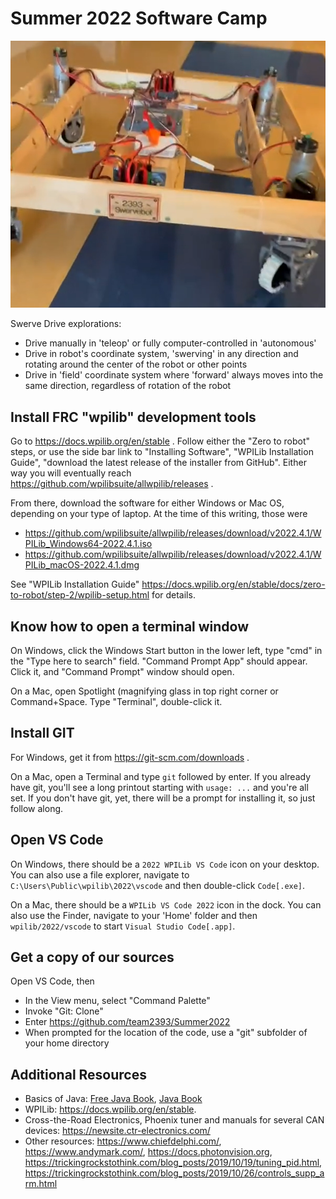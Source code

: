 Summer 2022 Software Camp
=========================


![Robot](swervebot.png)

Swerve Drive explorations:

 * Drive manually in 'teleop' or fully computer-controlled in 'autonomous'
 * Drive in robot's coordinate system, 'swerving' in any direction
   and rotating around the center of the robot or other points
 * Drive in 'field' coordinate system where 'forward' always moves into the
   same direction, regardless of rotation of the robot


Install FRC "wpilib" development tools
--------------------------------------

Go to https://docs.wpilib.org/en/stable .
Follow either the "Zero to robot" steps, or use the side bar link to "Installing Software", "WPILib Installation Guide", "download the latest release of the installer from GitHub". Either way you will eventually reach 
https://github.com/wpilibsuite/allwpilib/releases .

From there, download the software for either Windows or Mac OS, depending
on your type of laptop. At the time of this writing, those were

 * https://github.com/wpilibsuite/allwpilib/releases/download/v2022.4.1/WPILib_Windows64-2022.4.1.iso
 * https://github.com/wpilibsuite/allwpilib/releases/download/v2022.4.1/WPILib_macOS-2022.4.1.dmg

See "WPILib Installation Guide" https://docs.wpilib.org/en/stable/docs/zero-to-robot/step-2/wpilib-setup.html for details.

Know how to open a terminal window
----------------------------------

On Windows, click the Windows Start button in the lower left,
type "cmd"  in the "Type here to search" field.
"Command Prompt App" should appear. Click it,
and "Command Prompt" window should open.

On a Mac, open Spotlight (magnifying glass in top right corner
or Command+Space. Type "Terminal", double-click it.

Install GIT 
-----------

For Windows, get it from https://git-scm.com/downloads . 

On a Mac, open a Terminal and type `git` followed by enter.
If you already have git, you'll see a long printout starting with `usage: ...`
and you're all set.
If you don't have git, yet, there will be a prompt for
installing it, so just follow along.

Open VS Code
------------

On Windows, there should be a `2022 WPILib VS Code` icon on your desktop.
You can also use a file explorer, navigate to `C:\Users\Public\wpilib\2022\vscode`
and then double-click `Code[.exe]`.

On a Mac, there should be a `WPILib VS Code 2022` icon in the dock.
You can also use the Finder, navigate to your 'Home' folder and then `wpilib/2022/vscode`
to start `Visual Studio Code[.app]`.

Get a copy of our sources
-------------------------

Open VS Code, then

 * In the View menu, select "Command Palette"
 * Invoke "Git: Clone"
 * Enter https://github.com/team2393/Summer2022
 * When prompted for the location of the code, use a "git" subfolder of your home directory


Additional Resources
--------------------

 * Basics of Java:
   [Free Java Book](https://greenteapress.com/wp/think-java-2e/),
   [Java Book](https://www.amazon.com/dp/0596009208)
 * WPILib: https://docs.wpilib.org/en/stable.
 * Cross-the-Road Electronics, Phoenix tuner and manuals for several CAN devices: https://newsite.ctr-electronics.com/
 * Other resources: https://www.chiefdelphi.com/, https://www.andymark.com/, https://docs.photonvision.org,
   https://trickingrockstothink.com/blog_posts/2019/10/19/tuning_pid.html,
   https://trickingrockstothink.com/blog_posts/2019/10/26/controls_supp_arm.html
